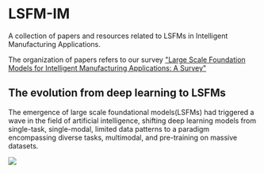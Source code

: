# LSFM-IM
A collection of papers and resources related to LSFMs in Intelligent Manufacturing Applications.

The organization of papers refers to our survey ["Large Scale Foundation Models for Intelligent Manufacturing Applications: A Survey"](https://arxiv.org/abs/2312.06718)

## The evolution from deep learning to LSFMs
The emergence of large scale foundational models(LSFMs) had triggered a wave in the field of artificial intelligence, shifting deep learning models from single-task, single-modal, limited data patterns to a paradigm encompassing diverse tasks, multimodal, and pre-training on massive datasets. 

![](https://github.com/NEUFS-IndustrialAI/LSFM-IM/blob/main/assets/evolution.png)
